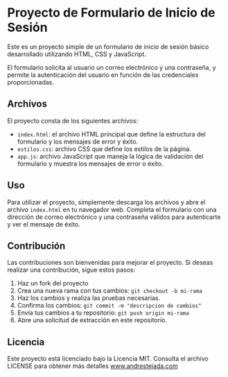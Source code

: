 # Proyecto de Formulario de Inicio de Sesión

Este es un proyecto simple de un formulario de inicio de sesión básico desarrollado utilizando HTML, CSS y JavaScript.

El formulario solicita al usuario un correo electrónico y una contraseña, y permite la autenticación del usuario en función de las credenciales proporcionadas.

## Archivos

El proyecto consta de los siguientes archivos:

- `index.html`: el archivo HTML principal que define la estructura del formulario y los mensajes de error y éxito.
- `estilos.css`: archivo CSS que define los estilos de la página.
- `app.js`: archivo JavaScript que maneja la lógica de validación del formulario y muestra los mensajes de error o éxito.

## Uso

Para utilizar el proyecto, simplemente descarga los archivos y abre el archivo `index.html` en tu navegador web. Completa el formulario con una dirección de correo electrónico y una contraseña válidos para autenticarte y ver el mensaje de éxito.

## Contribución

Las contribuciones son bienvenidas para mejorar el proyecto. Si deseas realizar una contribución, sigue estos pasos:

1. Haz un fork del proyecto
2. Crea una nueva rama con tus cambios: `git checkout -b mi-rama`
3. Haz los cambios y realiza las pruebas necesarias.
4. Confirma los cambios: `git commit -m "descripcion de cambios"`
5. Envía tus cambios a tu repositorio: `git push origin mi-rama`
6. Abre una solicitud de extracción en este repositorio.

## Licencia                     

Este proyecto está licenciado bajo la Licencia MIT. Consulta el archivo LICENSE para obtener más detalles www.andrestejada.com
